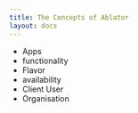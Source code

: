 ```yaml
---
title: The Concepts of Ablator
layout: docs
---
```


- Apps
- functionality 
- Flavor 
- availability 
- Client User 
- Organisation 